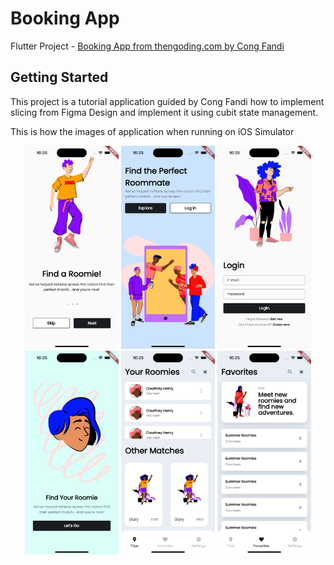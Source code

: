 # Booking App

Flutter Project - [Booking App from thengoding.com by Cong Fandi](https://thengoding.com/)


## Getting Started

This project is a tutorial application guided by Cong Fandi how to implement slicing from Figma Design and implement it using cubit state management.

This is how the images of application when running on iOS Simulator

<p align="center">
  <img width="150" src="https://github.com/rymesaint/booking_app/blob/main/documentation/images/Simulator%20Screen%20Shot%20-%20iPhone%2014%20Pro%20-%202022-11-26%20at%2022.25.02.png?raw=true">
  <img width="150" src="https://github.com/rymesaint/booking_app/blob/main/documentation/images/Simulator%20Screen%20Shot%20-%20iPhone%2014%20Pro%20-%202022-11-26%20at%2022.25.05.png?raw=true">
  <img width="150" src="https://github.com/rymesaint/booking_app/blob/main/documentation/images/Simulator%20Screen%20Shot%20-%20iPhone%2014%20Pro%20-%202022-11-26%20at%2022.25.08.png?raw=true">
  <img width="150" src="https://github.com/rymesaint/booking_app/blob/main/documentation/images/Simulator%20Screen%20Shot%20-%20iPhone%2014%20Pro%20-%202022-11-26%20at%2022.25.11.png?raw=true">
  <img width="150" src="https://github.com/rymesaint/booking_app/blob/main/documentation/images/Simulator%20Screen%20Shot%20-%20iPhone%2014%20Pro%20-%202022-11-26%20at%2022.25.13.png?raw=true">
  <img width="150" src="https://github.com/rymesaint/booking_app/blob/main/documentation/images/Simulator%20Screen%20Shot%20-%20iPhone%2014%20Pro%20-%202022-11-26%20at%2022.25.15.png?raw=true">
</p>

